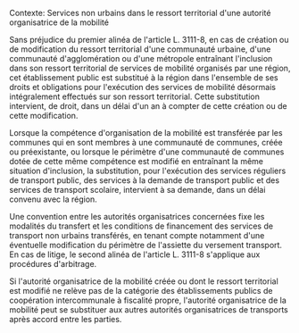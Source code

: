 Contexte: Services non urbains dans le ressort territorial d'une autorité organisatrice de la mobilité

Sans préjudice du premier alinéa de l'article L. 3111-8, en cas de création ou de modification du ressort territorial d'une communauté urbaine, d'une communauté d'agglomération ou d'une métropole entraînant l'inclusion dans son ressort territorial de services de mobilité organisés par une région, cet établissement public est substitué à la région dans l'ensemble de ses droits et obligations pour l'exécution des services de mobilité désormais intégralement effectués sur son ressort territorial. Cette substitution intervient, de droit, dans un délai d'un an à compter de cette création ou de cette modification.

Lorsque la compétence d'organisation de la mobilité est transférée par les communes qui en sont membres à une communauté de communes, créée ou préexistante, ou lorsque le périmètre d'une communauté de communes dotée de cette même compétence est modifié en entraînant la même situation d'inclusion, la substitution, pour l'exécution des services réguliers de transport public, des services à la demande de transport public et des services de transport scolaire, intervient à sa demande, dans un délai convenu avec la région.

Une convention entre les autorités organisatrices concernées fixe les modalités du transfert et les conditions de financement des services de transport non urbains transférés, en tenant compte notamment d'une éventuelle modification du périmètre de l'assiette du versement transport. En cas de litige, le second alinéa de l'article L. 3111-8 s'applique aux procédures d'arbitrage.

Si l'autorité organisatrice de la mobilité créée ou dont le ressort territorial est modifié ne relève pas de la catégorie des établissements publics de coopération intercommunale à fiscalité propre, l'autorité organisatrice de la mobilité peut se substituer aux autres autorités organisatrices de transports après accord entre les parties.